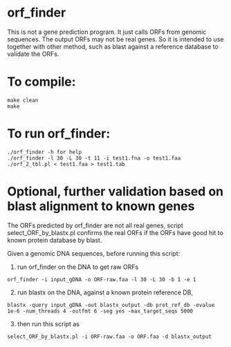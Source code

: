 # orf_finder
This is not a gene prediction program. It just calls ORFs from
genomic sequences. The output ORFs may not be real genes. So it 
is intended to use together with other method, such as blast against
a reference database to validate the ORFs.


# To compile:
```
make clean
make
```

# To run orf_finder:
```
./orf_finder -h for help
./orf_finder -l 30 -L 30 -t 11 -i test1.fna -o test1.faa
./orf_2_tbl.pl < test1.faa > test1.tab
```

# Optional, further validation based on blast alignment to known genes
The ORFs predicted by orf_finder are not all real genes,
script select_ORF_by_blastx.pl confirms the real ORFs if the ORFs have good hit
to known protein database by blast.

Given a genomic DNA sequences, before running this script:
1. run orf_finder on the DNA to get raw ORFs
```
orf_finder -i input_gDNA -o ORF-raw.faa -l 30 -L 30 -b 1 -e 1
```
2. run blastx on the DNA, against a known protein reference DB,
```
blastx -query input_gDNA -out blastx_output -db prot_ref_db -evalue 1e-6 -num_threads 4 -outfmt 6 -seg yes -max_target_seqs 5000
```
3. then run this script as
```
select_ORF_by_blastx.pl -i ORF-raw.faa -o ORF.faa -d blastx_output
```
